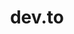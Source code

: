 ---
codehost: https://github.com/ThePracticalDev
facebook: https://facebook.com/ThePracticalDev
instagram: https://instagram.com/ThePracticalDev
logohandle: devto
sort: devto
title: dev.to
twitter: https://x.com/ThePracticalDev
website: https://dev.to/
---
